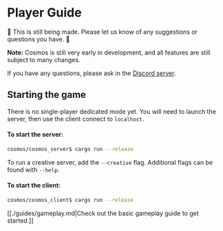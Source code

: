 # Player Guide

🚧 This is still being made. Please let us know of any suggestions or questions you have. 🚧

**Note:** Cosmos is still very early in development, and all features are still subject to many changes.

If you have any questions, please ask in the [Discord server](https://discord.gg/VeuqvnxsZb).

## Starting the game

There is no single-player dedicated mode yet. You will need to launch the server, then use the client connect
to `localhost`.

#### To start the server:

```sh
cosmos/cosmos_server$ cargo run --release
```

To run a creative server, add the `--creative` flag. Additional flags can be found with `--help`.

#### To start the client:

```sh
cosmos/cosmos_client$ cargo run --release
```


[[./guides/gameplay.md|Check out the basic gameplay guide to get started.]]
